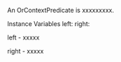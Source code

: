 An OrContextPredicate is xxxxxxxxx.Instance Variables	left:		<Object>	right:		<Object>left	- xxxxxright	- xxxxx